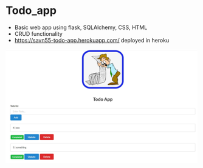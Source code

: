 # Todo_app
* Basic web app using flask, SQLAlchemy, CSS, HTML
* CRUD functionality
* https://savn55-todo-app.herokuapp.com/ deployed in heroku

![alt text](https://github.com/Savn55/Todo_app/blob/master/static/img.jpg?raw=true)
